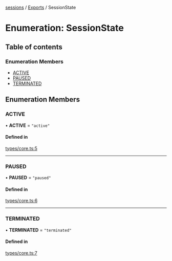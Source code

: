 <!-- 
 ⚠️  AUTO-GENERATED FILE - DO NOT EDIT MANUALLY
 This file is automatically generated by scripts/docs-generator.js
 To make changes, edit the source TypeScript files or update the generator script
-->

[sessions](../../) / [Exports](../modules) / SessionState

# Enumeration: SessionState

## Table of contents

### Enumeration Members

- [ACTIVE](SessionState#active)
- [PAUSED](SessionState#paused)
- [TERMINATED](SessionState#terminated)

## Enumeration Members

### ACTIVE

• **ACTIVE** = ``"active"``

#### Defined in

[types/core.ts:5](https://github.com/woojubb/robota/blob/1b62bb02b890c71ae884378577a1521b0f8628be/packages/sessions/src/types/core.ts#L5)

___

### PAUSED

• **PAUSED** = ``"paused"``

#### Defined in

[types/core.ts:6](https://github.com/woojubb/robota/blob/1b62bb02b890c71ae884378577a1521b0f8628be/packages/sessions/src/types/core.ts#L6)

___

### TERMINATED

• **TERMINATED** = ``"terminated"``

#### Defined in

[types/core.ts:7](https://github.com/woojubb/robota/blob/1b62bb02b890c71ae884378577a1521b0f8628be/packages/sessions/src/types/core.ts#L7)
